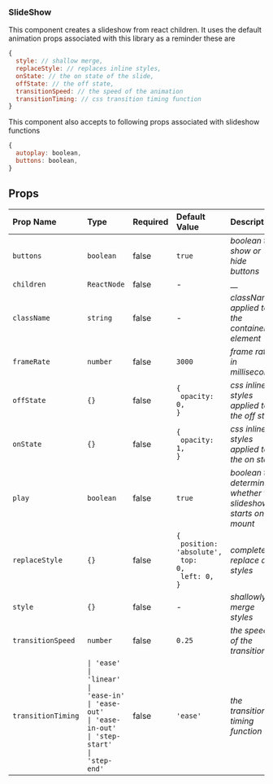 ### SlideShow

This component creates a slideshow from react children. It uses the default animation props associated with this library as a reminder these are

```js
{
  style: // shallow merge,
  replaceStyle: // replaces inline styles,
  onState: // the on state of the slide,
  offState: // the off state,
  transitionSpeed: // the speed of the animation
  transitionTiming: // css transition timing function
}
```

This component also accepts to following props associated with slideshow functions

```js
{
  autoplay: boolean,
  buttons: boolean,
}
```

<!-- STORY -->

## Props
| Prop Name | Type | Required | Default Value | Description |
|:----------|:-----|:---------|:--------------|:------------|
|`buttons`|`boolean`|false|<code>true</code>|_boolean to show or hide buttons_|
|`children`|`ReactNode`|false|-|__|
|`className`|`string`|false|-|_className applied to the container element_|
|`frameRate`|`number`|false|<code>3000</code>|_frame rate in milliseconds_|
|`offState`|<code>{}</code>|false|<code>{<br>  opacity: 0,<br>}</code>|_css inline styles applied to the off state_|
|`onState`|<code>{}</code>|false|<code>{<br>  opacity: 1,<br>}</code>|_css inline styles applied to the on state_|
|`play`|`boolean`|false|<code>true</code>|_boolean to determine whether the slideshow starts on mount_|
|`replaceStyle`|<code>{}</code>|false|<code>{<br>  position: 'absolute',<br>  top: 0,<br>  left: 0,<br>}</code>|_completely replace all styles_|
|`style`|<code>{}</code>|false|-|_shallowly merge styles_|
|`transitionSpeed`|`number`|false|<code>0.25</code>|_the speed of the transition_|
|`transitionTiming`|<code>&#124; 'ease'<br>&#124; 'linear'<br>&#124; 'ease-in'<br>&#124; 'ease-out'<br>&#124; 'ease-in-out'<br>&#124; 'step-start'<br>&#124; 'step-end'</code>|false|<code>'ease'</code>|_the transition timing function_|
